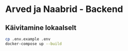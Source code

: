 # Arved ja Naabrid - Backend

## Käivitamine lokaalselt

```bash
cp .env.example .env
docker-compose up --build
```
